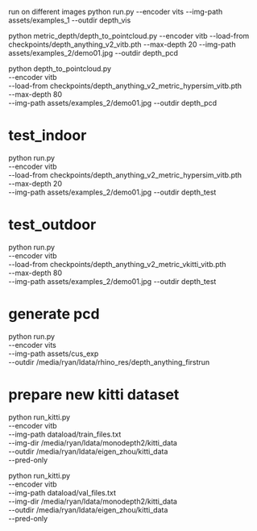 run on different images
python run.py --encoder vits --img-path assets/examples_1 --outdir depth_vis

python metric_depth/depth_to_pointcloud.py --encoder vitb --load-from checkpoints/depth_anything_v2_vitb.pth --max-depth 20 --img-path assets/examples_2/demo01.jpg --outdir depth_pcd

python depth_to_pointcloud.py \
  --encoder vitb \
  --load-from checkpoints/depth_anything_v2_metric_hypersim_vitb.pth \
  --max-depth 80 \
  --img-path assets/examples_2/demo01.jpg --outdir depth_pcd

# test_indoor
python run.py \
  --encoder vitb \
  --load-from checkpoints/depth_anything_v2_metric_hypersim_vitb.pth \
  --max-depth 20 \
  --img-path assets/examples_2/demo01.jpg --outdir depth_test

# test_outdoor
python run.py \
  --encoder vitb \
  --load-from checkpoints/depth_anything_v2_metric_vkitti_vitb.pth \
  --max-depth 80 \
  --img-path assets/examples_2/demo01.jpg --outdir depth_test

# generate pcd
python run.py \
  --encoder vits \
  --img-path assets/cus_exp \
  --outdir /media/ryan/ldata/rhino_res/depth_anything_firstrun

# prepare new kitti dataset
python run_kitti.py \
  --encoder vitb \
  --img-path dataload/train_files.txt \
  --img-dir /media/ryan/ldata/monodepth2/kitti_data \
  --outdir /media/ryan/ldata/eigen_zhou/kitti_data \
  --pred-only

python run_kitti.py \
  --encoder vitb \
  --img-path dataload/val_files.txt \
  --img-dir /media/ryan/ldata/monodepth2/kitti_data \
  --outdir /media/ryan/ldata/eigen_zhou/kitti_data \
  --pred-only